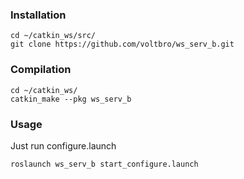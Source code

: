 ### Installation
```
cd ~/catkin_ws/src/
git clone https://github.com/voltbro/ws_serv_b.git 
```
### Compilation
```
cd ~/catkin_ws/
catkin_make --pkg ws_serv_b
```
### Usage

Just run configure.launch
```
roslaunch ws_serv_b start_configure.launch
```

